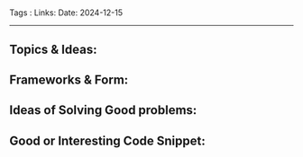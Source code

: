 #
Tags : 
Links:
Date:  2024-12-15
___

## Topics & Ideas:

## Frameworks & Form:
## Ideas of Solving Good problems:
## Good or Interesting Code Snippet:



